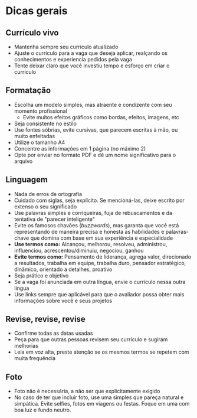 # Dicas gerais

## Currículo vivo

* Mantenha sempre seu currículo atualizado
* Ajuste o currículo para a vaga que deseja aplicar, realçando os conhecimentos e experiencia pedidos pela vaga
* Tente deixar claro que você investiu tempo e esforço em criar o currículo

## Formatação

* Escolha um modelo simples, mas atraente e condizente com seu momento profissional
  * Evite muitos efeitos gráficos como bordas, efeitos, imagens, etc
* Seja consistente no estilo
* Use fontes sóbrias, evite cursivas, que parecem escritas à mão, ou muito enfeitadas
* Utilize o tamanho A4
* Concentre as informações em 1 página \(no máximo 2\)
* Opte por enviar no formato PDF e dê um nome significativo para o arquivo

## Linguagem

* Nada de erros de ortografia
* Cuidado com siglas, seja explícito. Se mencioná-las, deixe escrito por extenso o seu significado
* Use palavras simples e corriqueiras, fuja de rebuscamentos e da tentativa de "parecer inteligente"
* Evite os famosos chavões \(_buzzwords_\), mas garanta que você está representando de maneira precisa e honesta as habilidades e palavras-chave que domina com base em sua experiência e especialidade
* **Use termos como:** Alcançou, melhorou, resolveu, administrou, influenciou, acrescentou/diminuiu, negociou, ganhou
* **Evite termos como:** Pensamento de liderança, agrega valor, direcionado a resultados, trabalha em equipe, trabalha duro, pensador estratégico, dinâmico, orientado a detalhes, proativo
* Seja prático e objetivo
* Se a vaga foi anunciada em outra língua, envie o currículo nessa outra língua
* Use links sempre que aplicável para que o avaliador possa obter mais informações sobre você e seus projetos

## Revise, revise, revise

* Confirme todas as datas usadas
* Peça para que outras pessoas revisem seu currículo e sugiram melhorias
* Leia em voz alta, preste atenção se os mesmos termos se repetem com muita frequência

## Foto

* Foto não é necessária, a não ser que explicitamente exigido
* No caso de ter que incluir foto, use uma simples que pareça natural e simpática. Evite selfies, fotos em viagens ou festas. Foque em uma com boa luz e fundo neutro.

